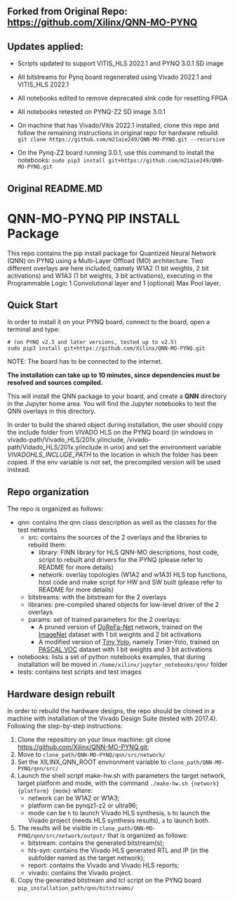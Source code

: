 ## Forked from Original Repo: https://github.com/Xilinx/QNN-MO-PYNQ

## Updates applied: 

- Scripts updated to support VITIS_HLS 2022.1 and PYNQ 3.0.1 SD image
- All bitstreams for Pynq board regenerated using Vivado 2022.1 and VITIS_HLS 2022.1
- All notebooks edited to remove deprecated xlnk code for resetting FPGA
- All notebooks retested on PYNQ-Z2 SD image 3.0.1

- On machine that has Vivado/Vitis 2022.1 installed, clone this repo and follow the remaining instructions in original repo for hardware rebuild:
`git clone https://github.com/m21aie249/QNN-MO-PYNQ.git --recursive`

- On the Pynq-Z2 board running 3.0.1, use this command to install the notebooks:
`sudo pip3 install git+https://github.com/m21aie249/QNN-MO-PYNQ.git`

## Original README.MD

# QNN-MO-PYNQ PIP INSTALL Package

This repo contains the pip install package for Quantized Neural Network (QNN) on PYNQ using a Multi-Layer Offload (MO) architecture.
Two different overlays are here included, namely W1A2 (1 bit weights, 2 bit activations) and W1A3 (1 bit weights, 3 bit activations), executing in the Programmable Logic 1 Convolutional layer and 1 (optional) Max Pool layer.

## Quick Start

In order to install it on your PYNQ board, connect to the board, open a terminal and type:

```shell
# (on PYNQ v2.3 and later versions, tested up to v2.5)
sudo pip3 install git+https://github.com/Xilinx/QNN-MO-PYNQ.git
```

NOTE: The board has to be connected to the internet.

**The installation can take up to 10 minutes, since dependencies must be resolved and sources compiled.**

This will install the QNN package to your board, and create a **QNN** directory in the Jupyter home area. You will find the Jupyter notebooks to test the QNN overlays in this directory.

In order to build the shared object during installation, the user should copy the include folder from VIVADO HLS on the PYNQ board (in windows in vivado-path/Vivado_HLS/201x.y/include, /vivado-path/Vidado_HLS/201x.y/include in unix) and set the environment variable *VIVADOHLS_INCLUDE_PATH* to the location in which the folder has been copied.
If the env variable is not set, the precompiled version will be used instead.

## Repo organization

The repo is organized as follows:

-	qnn: contains the qnn class description as well as the classes for the test networks
	-	src: contains the sources of the 2 overlays and the libraries to rebuild them:
		- library: FINN library for HLS QNN-MO descriptions, host code, script to rebuilt and drivers for the PYNQ (please refer to README for more details)
		- network: overlay topologies (W1A2 and w1A3) HLS top functions, host code and make script for HW and SW built (please refer to README for more details)
	-	bitstreams: with the bitstream for the 2 overlays
	-	libraries: pre-compiled shared objects for low-level driver of the 2 overlays
	-	params: set of trained parameters for the 2 overlays:
		- A pruned version of [DoReFa-Net](https://arxiv.org/abs/1606.06160) network, trained on the [ImageNet](http://www.image-net.org/) dataset with 1 bit weights and 2 bit activations
		- A modified version of [Tiny Yolo](https://pjreddie.com/darknet/yolo/), namely Tinier-Yolo, trained on [PASCAL VOC](http://host.robots.ox.ac.uk/pascal/VOC/) dataset with 1 bit weights and 3 bit activations
-	notebooks: lists a set of python notebooks examples, that during installation will be moved in `/home/xilinx/jupyter_notebooks/qnn/` folder
-	tests: contains test scripts and test images

## Hardware design rebuilt

In order to rebuild the hardware designs, the repo should be cloned in a machine with installation of the Vivado Design Suite (tested with 2017.4).
Following the step-by-step instructions:

1.	Clone the repository on your linux machine: git clone https://github.com/Xilinx/QNN-MO-PYNQ.git;
2.	Move to `clone_path/QNN-MO-PYNQ/qnn/src/network/`
3.	Set the XILINX_QNN_ROOT environment variable to `clone_path/QNN-MO-PYNQ/qnn/src/`
4.	Launch the shell script make-hw.sh with parameters the target network, target platform and mode, with the command `./make-hw.sh {network} {platform} {mode}` where:
	- network can be W1A2 or W1A3;
	- platform can be pynqz1-z2 or ultra96;
	- mode can be `h` to launch Vivado HLS synthesis, `b` to launch the Vivado project (needs HLS synthesis results), `a` to launch both.
5.	The results will be visible in `clone_path/QNN-MO-PYNQ/qnn/src/network/output/` that is organized as follows:
	- bitstream: contains the generated bitstream(s);
	- hls-syn: contains the Vivado HLS generated RTL and IP (in the subfolder named as the target network);
	- report: contains the Vivado and Vivado HLS reports;
	- vivado: contains the Vivado project.
6.	Copy the generated bitstream and tcl script on the PYNQ board `pip_installation_path/qnn/bitstreams/`
